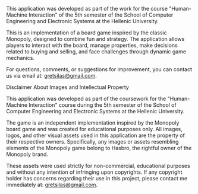 This application was developed as part of the work for the course "Human-Machine Interaction" of the 5th semester of the School of Computer Engineering and Electronic Systems at the Hellenic University.

This is an implementation of a board game inspired by the classic Monopoly, designed to combine fun and strategy. The application allows players to interact with the board, manage properties, make decisions related to buying and selling, and face challenges through dynamic game mechanics.

For questions, comments, or suggestions for improvement, you can contact us via email at: gretsilas@gmail.com.


Disclaimer About Images and Intellectual Property

This application was developed as part of the coursework for the "Human-Machine Interaction" course during the 5th semester of the School of Computer Engineering and Electronic Systems at the Hellenic University.

The game is an independent implementation inspired by the Monopoly board game and was created for educational purposes only. All images, logos, and other visual assets used in this application are the property of their respective owners. Specifically, any images or assets resembling elements of the Monopoly game belong to Hasbro, the rightful owner of the Monopoly brand.

These assets were used strictly for non-commercial, educational purposes and without any intention of infringing upon copyrights. If any copyright holder has concerns regarding their use in this project, please contact me immediately at: gretsilas@gmail.com.
